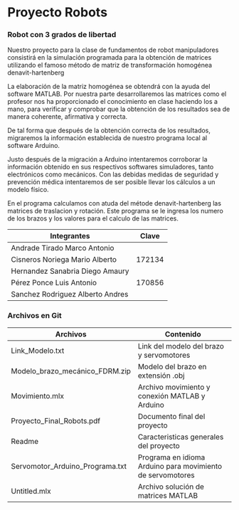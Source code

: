 # Proyecto Robots


### Robot con 3 grados de libertad

Nuestro proyecto para la clase de fundamentos de robot manipuladores consistirá en la simulación 
programada para la obtención de matrices utilizando el famoso método de matriz de transformación 
homogénea denavit-hartenberg

La elaboración de la matriz homogénea se obtendrá con la ayuda del software MATLAB. Por nuestra 
parte desarrollaremos las matrices como el profesor nos ha proporcionado el conocimiento en clase 
haciendo los a mano, para verificar y comprobar que la obtención de los resultados sea de manera 
coherente, afirmativa y correcta.

De tal forma que después de la obtención correcta de los resultados, migraremos la información 
establecida de nuestro programa local al software Arduino. 

Justo después de la migración a Arduino intentaremos corroborar la información obtenido en sus 
respectivos softwares simuladores, tanto electrónicos como mecánicos. Con las debidas medidas de 
seguridad y prevención médica intentaremos de ser posible llevar los cálculos a un modelo físico.

En el programa calculamos con atuda del métode denavit-hartenberg las matrices de traslacion y 
rotación. Este programa se le ingresa los numero de los brazos y los valores para el calculo de las 
matrices.

| Integrantes | Clave |
| --- | --- |
| Andrade Tirado Marco Antonio |  |
| Cisneros Noriega Mario Alberto | 172134 |
| Hernandez Sanabria Diego Amaury |  |
| Pérez Ponce Luis Antonio | 170856 |
| Sanchez Rodriguez Alberto Andres |  |

### Archivos en Git

| Archivos | Contenido |
| --- | --- |
| Link_Modelo.txt | Link del modelo del brazo y servomotores |
| Modelo_brazo_mecánico_FDRM.zip | Modelo del brazo en extensión .obj |
| Movimiento.mlx | Archivo movimiento y conexión MATLAB y Arduino |
| Proyecto_Final_Robots.pdf | Documento final del proyecto |
| Readme | Caracteristicas generales del proyecto |
| Servomotor_Arduino_Programa.txt | Programa en idioma Arduino para movimiento de servomotores |
| Untitled.mlx | Archivo solución de matrices MATLAB |

